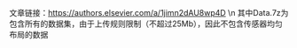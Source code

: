文章链接：https://authors.elsevier.com/a/1jimn2dAU8wp4D \n
其中Data.7z为包含所有的数据集，由于上传规则限制（不超过25Mb），因此不包含传感器均匀布局的数据
